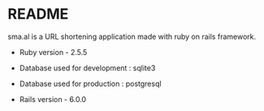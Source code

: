 # README

sma.al is a URL shortening application made with ruby on rails framework.

- Ruby version - 2.5.5

- Database used for development : sqlite3

- Database used for production : postgresql

- Rails version - 6.0.0
